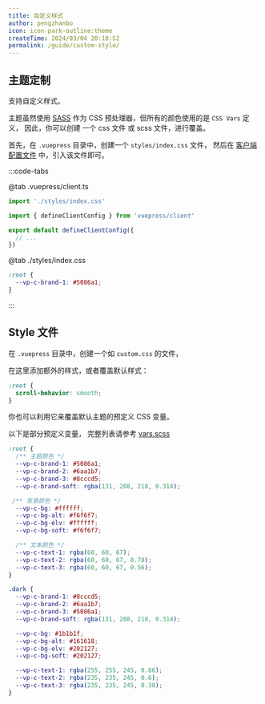 ```yaml
---
title: 自定义样式
author: pengzhanbo
icon: icon-park-outline:theme
createTime: 2024/03/04 20:18:52
permalink: /guide/custom-style/
---
```


## 主题定制

支持自定义样式。

主题虽然使用 [SASS](https://sass-lang.com/) 作为 CSS 预处理器，但所有的颜色使用的是 `CSS Vars` 定义，
因此，你可以创建 一个 css 文件 或 scss 文件，进行覆盖。

首先，在 `.vuepress` 目录中，创建一个 `styles/index.css` 文件，
然后在 [客户端配置文件](https://v2.vuepress.vuejs.org/zh/guide/configuration.html#%E5%AE%A2%E6%88%B7%E7%AB%AF%E9%85%8D%E7%BD%AE%E6%96%87%E4%BB%B6) 中，引入该文件即可。

:::code-tabs

@tab .vuepress/client.ts

```ts {1}
import './styles/index.css'

import { defineClientConfig } from 'vuepress/client'

export default defineClientConfig({
  // ...
})
```

@tab ./styles/index.css

```css
:root {
  --vp-c-brand-1: #5086a1;
}
```

:::

## Style 文件

在 `.vuepress` 目录中，创建一个如 `custom.css` 的文件，

在这里添加额外的样式，或者覆盖默认样式：

``` scss
:root {
  scroll-behavior: smooth;
}
```

你也可以利用它来覆盖默认主题的预定义 CSS 变量。

以下是部分预定义变量， 完整列表请参考 [vars.scss](https://github.com/pengzhanbo/vuepress-theme-plume/blob/main/theme/src/client/styles/vars.scss)

```scss
:root {
  /** 主题颜色 */
  --vp-c-brand-1: #5086a1;
  --vp-c-brand-2: #6aa1b7;
  --vp-c-brand-3: #8cccd5;
  --vp-c-brand-soft: rgba(131, 208, 218, 0.314);

 /** 背景颜色 */
  --vp-c-bg: #ffffff;
  --vp-c-bg-alt: #f6f6f7;
  --vp-c-bg-elv: #ffffff;
  --vp-c-bg-soft: #f6f6f7;

  /** 文本颜色 */
  --vp-c-text-1: rgba(60, 60, 67);
  --vp-c-text-2: rgba(60, 60, 67, 0.78);
  --vp-c-text-3: rgba(60, 60, 67, 0.56);
}

.dark {
  --vp-c-brand-1: #8cccd5;
  --vp-c-brand-2: #6aa1b7;
  --vp-c-brand-3: #5086a1;
  --vp-c-brand-soft: rgba(131, 208, 218, 0.314);

  --vp-c-bg: #1b1b1f;
  --vp-c-bg-alt: #161618;
  --vp-c-bg-elv: #202127;
  --vp-c-bg-soft: #202127;

  --vp-c-text-1: rgba(255, 255, 245, 0.86);
  --vp-c-text-2: rgba(235, 235, 245, 0.6);
  --vp-c-text-3: rgba(235, 235, 245, 0.38);
}
```
